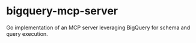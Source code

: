 # bigquery-mcp-server
Go implementation of an MCP server leveraging BigQuery for schema and query execution.
